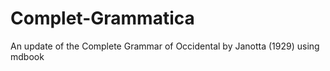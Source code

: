 # Complet-Grammatica
An update of the Complete Grammar of Occidental by Janotta (1929) using mdbook
